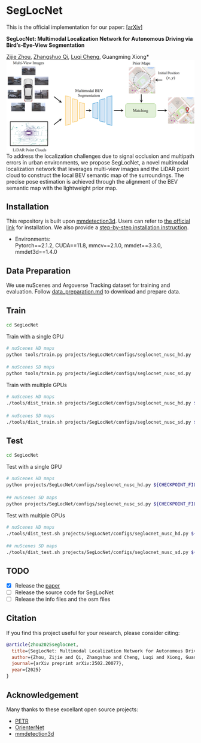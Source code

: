 # SegLocNet
This is the official implementation for our paper: [[arXiv]](https://arxiv.org/pdf/2502.20077)

**SegLocNet: Multimodal Localization Network for Autonomous Driving via Bird’s-Eye-View Segmentation**

[Zijie Zhou](https://github.com/ZhouZijie77), [Zhangshuo Qi](https://github.com/QiZS-BIT), [Luqi Cheng](https://github.com/ChengLuqi), Guangming Xiong*
<img src="resources/intro.png"/>
To address the localization challenges due to signal occlusion and multipath errors in urban environments, we propose SegLocNet, a novel multimodal localization network that leverages multi-view images and the LiDAR point cloud to construct the local BEV semantic map of the surroundings. The precise pose estimation is achieved through the alignment of the BEV semantic map with the lightweight prior map.

## Installation
This repository is built upon [mmdetection3d](https://github.com/open-mmlab/mmdetection3d). Users can refer to [the official link](https://mmdetection3d.readthedocs.io/en/latest/get_started.html) for installation. We also provide a [step-by-step installation instruction](docs/install.md).
* Environments:  
  Pytorch==2.1.2, CUDA==11.8, mmcv==2.1.0, mmdet==3.3.0, mmdet3d==1.4.0

## Data Preparation
We use nuScenes and Argoverse Tracking dataset for training and evaluation.
Follow [data_preparation.md](docs/data_preparation.md) to download and prepare data.

## Train
```bash
cd SegLocNet
```
Train with a single GPU
```bash
# nuScenes HD maps
python tools/train.py projects/SegLocNet/configs/seglocnet_nusc_hd.py

# nuScenes SD maps
python tools/train.py projects/SegLocNet/configs/seglocnet_nusc_sd.py
```
Train with multiple GPUs
```bash
# nuScenes HD maps
./tools/dist_train.sh projects/SegLocNet/configs/seglocnet_nusc_hd.py ${GPU_NUM}

# nuScenes SD maps
./tools/dist_train.sh projects/SegLocNet/configs/seglocnet_nusc_sd.py ${GPU_NUM}
```

## Test
```bash
cd SegLocNet
```
Test with a single GPU
```bash
# nuScenes HD maps
python projects/SegLocNet/configs/seglocnet_nusc_hd.py ${CHECKPOINT_FILE}

## nuScenes SD maps
python projects/SegLocNet/configs/seglocnet_nusc_sd.py ${CHECKPOINT_FILE}
```
Test with multiple GPUs
```bash
# nuScenes HD maps
./tools/dist_test.sh projects/SegLocNet/configs/seglocnet_nusc_hd.py ${CHECKPOINT_FILE} ${GPU_NUM}

## nuScenes SD maps
./tools/dist_test.sh projects/SegLocNet/configs/seglocnet_nusc_sd.py ${CHECKPOINT_FILE} ${GPU_NUM}
```

## TODO

- [X] Release the [paper](https://arxiv.org/pdf/2502.20077)
- [ ] Release the source code for SegLocNet
- [ ] Release the info files and the osm files

## Citation
If you find this project useful for your research, please consider citing:
```bibtex
@article{zhou2025seglocnet,
  title={SegLocNet: Multimodal Localization Network for Autonomous Driving via Bird's-Eye-View Segmentation},
  author={Zhou, Zijie and Qi, Zhangshuo and Cheng, Luqi and Xiong, Guangming},
  journal={arXiv preprint arXiv:2502.20077},
  year={2025}
}
```

## Acknowledgement
Many thanks to these excellant open source projects:
- [PETR](https://github.com/megvii-research/PETR)
- [OrienterNet](https://github.com/facebookresearch/OrienterNet)
- [mmdetection3d](https://github.com/open-mmlab/mmdetection3d)
